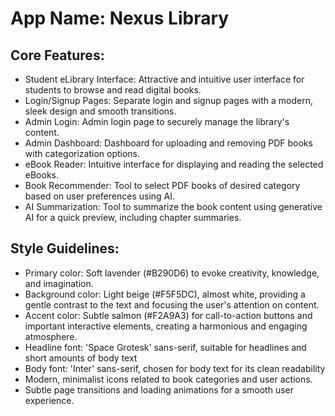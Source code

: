 # **App Name**: Nexus Library

## Core Features:

- Student eLibrary Interface: Attractive and intuitive user interface for students to browse and read digital books.
- Login/Signup Pages: Separate login and signup pages with a modern, sleek design and smooth transitions.
- Admin Login: Admin login page to securely manage the library's content.
- Admin Dashboard: Dashboard for uploading and removing PDF books with categorization options.
- eBook Reader: Intuitive interface for displaying and reading the selected eBooks.
- Book Recommender: Tool to select PDF books of desired category based on user preferences using AI.
- AI Summarization: Tool to summarize the book content using generative AI for a quick preview, including chapter summaries.

## Style Guidelines:

- Primary color: Soft lavender (#B290D6) to evoke creativity, knowledge, and imagination.
- Background color: Light beige (#F5F5DC), almost white, providing a gentle contrast to the text and focusing the user's attention on content.
- Accent color: Subtle salmon (#F2A9A3) for call-to-action buttons and important interactive elements, creating a harmonious and engaging atmosphere.
- Headline font: 'Space Grotesk' sans-serif, suitable for headlines and short amounts of body text
- Body font: 'Inter' sans-serif, chosen for body text for its clean readability
- Modern, minimalist icons related to book categories and user actions.
- Subtle page transitions and loading animations for a smooth user experience.